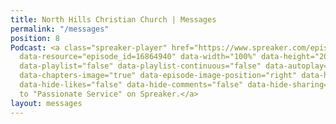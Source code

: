 ```yaml
---
title: North Hills Christian Church | Messages
permalink: "/messages"
position: 8
Podcast: <a class="spreaker-player" href="https://www.spreaker.com/episode/16864940"
  data-resource="episode_id=16864940" data-width="100%" data-height="200px" data-theme="light"
  data-playlist="false" data-playlist-continuous="false" data-autoplay="false" data-live-autoplay="false"
  data-chapters-image="true" data-episode-image-position="right" data-hide-logo="false"
  data-hide-likes="false" data-hide-comments="false" data-hide-sharing="false" >Listen
  to "Passionate Service" on Spreaker.</a>
layout: messages
---
```


